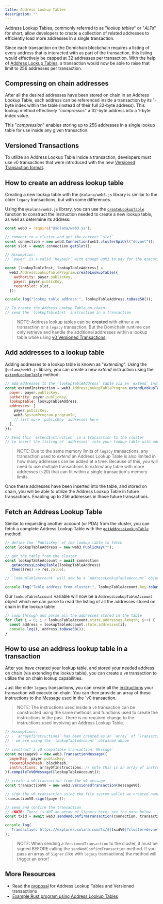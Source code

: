 ```yaml
---
title: Address Lookup Tables
description: ""
---
```


Address Lookup Tables, commonly referred to as "_lookup tables_" or "_ALTs_" for short, allow developers to create a collection of related addresses to efficiently load more addresses in a single transaction.

Since each transaction on the Domichain blockchain requires a listing of every address that is interacted with as part of the transaction, this listing would effectively be capped at 32 addresses per transaction. With the help of [Address Lookup Tables](./lookup-tables.md), a transaction would now be able to raise that limit to 256 addresses per transaction.

## Compressing on chain addresses

After all the desired addresses have been stored on chain in an Address Lookup Table, each address can be referenced inside a transaction by its 1-byte index within the table (instead of their full 32-byte address). This lookup method effectively "_compresses_" a 32-byte address into a 1-byte index value.

This "_compression_" enables storing up to 256 addresses in a single lookup table for use inside any given transaction.

## Versioned Transactions

To utilize an Address Lookup Table inside a transaction, developers must use v0 transactions that were introduced with the new [Versioned Transaction format](./versioned-transactions.md).

## How to create an address lookup table

Creating a new lookup table with the `@solana/web3.js` library is similar to the older `legacy` transactions, but with some differences.

Using the `@solana/web3.js` library, you can use the [`createLookupTable`](https://solana-labs.github.io/solana-web3.js/classes/AddressLookupTableProgram.html#createLookupTable) function to construct the instruction needed to create a new lookup table, as well as determine its address:

```js
const web3 = require("@solana/web3.js");

// connect to a cluster and get the current `slot`
const connection = new web3.Connection(web3.clusterApiUrl("devnet"));
const slot = await connection.getSlot();

// Assumption:
// `payer` is a valid `Keypair` with enough DOMI to pay for the execution

const [lookupTableInst, lookupTableAddress] =
  web3.AddressLookupTableProgram.createLookupTable({
    authority: payer.publicKey,
    payer: payer.publicKey,
    recentSlot: slot,
  });

console.log("lookup table address:", lookupTableAddress.toBase58());

// To create the Address Lookup Table on chain:
// send the `lookupTableInst` instruction in a transaction
```

> NOTE:
> Address lookup tables can be **created** with either a `v0` transaction or a `legacy` transaction. But the Domichain runtime can only retrieve and handle the additional addresses within a lookup table while using [v0 Versioned Transactions](./versioned-transactions.md#current-transaction-versions).

## Add addresses to a lookup table

Adding addresses to a lookup table is known as "_extending_". Using the `@solana/web3.js` library, you can create a new _extend_ instruction using the [`extendLookupTable`](https://solana-labs.github.io/solana-web3.js/classes/AddressLookupTableProgram.html#extendLookupTable) method:

```js
// add addresses to the `lookupTableAddress` table via an `extend` instruction
const extendInstruction = web3.AddressLookupTableProgram.extendLookupTable({
  payer: payer.publicKey,
  authority: payer.publicKey,
  lookupTable: lookupTableAddress,
  addresses: [
    payer.publicKey,
    web3.SystemProgram.programId,
    // list more `publicKey` addresses here
  ],
});

// Send this `extendInstruction` in a transaction to the cluster
// to insert the listing of `addresses` into your lookup table with address `lookupTableAddress`
```

> NOTE:
> Due to the same memory limits of `legacy` transactions, any transaction used to _extend_ an Address Lookup Table is also limited in how many addresses can be added at a time. Because of this, you will need to use multiple transactions to _extend_ any table with more addresses (~20) that can fit within a single transaction's memory limits.

Once these addresses have been inserted into the table, and stored on chain, you will be able to utilize the Address Lookup Table in future transactions. Enabling up to 256 addresses in those future transactions.

## Fetch an Address Lookup Table

Similar to requesting another account (or PDA) from the cluster, you can fetch a complete Address Lookup Table with the [`getAddressLookupTable`](https://solana-labs.github.io/solana-web3.js/classes/Connection.html#getAddressLookupTable) method:

```js
// define the `PublicKey` of the lookup table to fetch
const lookupTableAddress = new web3.PublicKey("");

// get the table from the cluster
const lookupTableAccount = await connection
  .getAddressLookupTable(lookupTableAddress)
  .then((res) => res.value);

// `lookupTableAccount` will now be a `AddressLookupTableAccount` object

console.log("Table address from cluster:", lookupTableAccount.key.toBase58());
```

Our `lookupTableAccount` variable will now be a `AddressLookupTableAccount` object which we can parse to read the listing of all the addresses stored on chain in the lookup table:

```js
// loop through and parse all the addresses stored in the table
for (let i = 0; i < lookupTableAccount.state.addresses.length; i++) {
  const address = lookupTableAccount.state.addresses[i];
  console.log(i, address.toBase58());
}
```

## How to use an address lookup table in a transaction

After you have created your lookup table, and stored your needed address on chain (via extending the lookup table), you can create a `v0` transaction to utilize the on chain lookup capabilities.

Just like older `legacy` transactions, you can create all the [instructions](./../terminology.md#instruction) your transaction will execute on chain. You can then provide an array of these instructions to the [Message](./../terminology.md#message) used in the `v0 transaction.

> NOTE:
> The instructions used inside a `v0` transaction can be constructed using the same methods and functions used to create the instructions in the past. There is no required change to the instructions used involving an Address Lookup Table.

```js
// Assumptions:
// - `arrayOfInstructions` has been created as an `array` of `TransactionInstruction`
// - we are using the `lookupTableAccount` obtained above

// construct a v0 compatible transaction `Message`
const messageV0 = new web3.TransactionMessage({
  payerKey: payer.publicKey,
  recentBlockhash: blockhash,
  instructions: arrayOfInstructions, // note this is an array of instructions
}).compileToV0Message([lookupTableAccount]);

// create a v0 transaction from the v0 message
const transactionV0 = new web3.VersionedTransaction(messageV0);

// sign the v0 transaction using the file system wallet we created named `payer`
transactionV0.sign([payer]);

// send and confirm the transaction
// (NOTE: There is NOT an array of Signers here; see the note below...)
const txid = await web3.sendAndConfirmTransaction(connection, transactionV0);

console.log(
  `Transaction: https://explorer.solana.com/tx/${txidV0}?cluster=devnet`,
);
```

> NOTE:
> When sending a `VersionedTransaction` to the cluster, it must be signed BEFORE calling the
> `sendAndConfirmTransaction` method. If you pass an array of `Signer`
> (like with `legacy` transactions) the method will trigger an error!

## More Resources

- Read the [proposal](./../proposals/versioned-transactions.md) for Address Lookup Tables and Versioned transactions
- [Example Rust program using Address Lookup Tables](https://github.com/TeamRaccoons/address-lookup-table-multi-swap)
